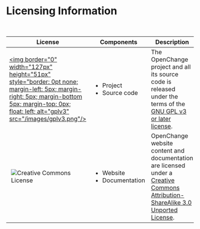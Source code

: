 # Licensing Information #
<br/>

License | Components | Description
--------- | -------- | ------------
<a href="http://www.gnu.org/licenses/gpl-3.0-standalone.html"><img border="0" width="127px" height="51px" style="border: 0pt none; margin-left: 5px; margin-right: 5px; margin-bottom 5px; margin-top: 0px; float: left; alt="gplv3" src="/images/gplv3.png"/></a> | <ul><li>Project</li><li>Source code</li></ul> |The OpenChange project and all its source code is released under the terms of the [GNU GPL v3 or later license](http://www.gnu.org/licenses/gpl-3.0-standalone.html).
<a rel="license" href="http://creativecommons.org/licenses/by-sa/3.0/"><img alt="Creative Commons License" style="border: 0pt none;margin-left: 5px; margin-right: 5px; margin-bottom 5px; margin-top:0px; float: left;" src="http://i.creativecommons.org/l/by-sa/3.0/88x31.png" /></a> | <ul><li>Website</li><li>Documentation</li></ul>|OpenChange website content and documentation are licensed under a <a rel="license" href="http://creativecommons.org/licenses/by-sa/3.0/">Creative Commons Attribution-ShareAlike 3.0 Unported License</a>.
